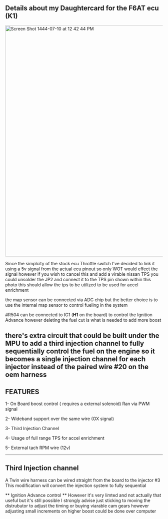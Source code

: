 ## Details about my Daughtercard for the F6AT ecu (K1)

<img width="740" alt="Screen Shot 1444-07-10 at 12 42 44 PM" src="https://user-images.githubusercontent.com/82368250/216007766-0e2ea58b-51f4-4361-a6ea-929bace56371.png">

Since the simplcity of the stock ecu Throttle switch I've decided to link it using a 5v signal from the actual ecu pinout so only WOT would effect the signal however if you wish to cancel this and add a virable nissan TPS you could unsolder the JP2 and connect it to the TPS pin shown within this photo
this should allow the tps to be utilized to be used for accel enrichment 


the map sensor can be connected via ADC chip but the better choice is to use the internal map sensor to control fueling in the system

#R504 can be connected to IG1 (**H1** on the board) to control the Ignition Advance however deleting the fuel cut is what is needed to add more boost 


there's extra circuit that could be built under the MPU to add a third injection channel to fully sequentially control the fuel on the engine 
so it becomes a single injection channel for each injector instead of the paired wire #20 on the oem harness 
------------------------------------------------
 **FEATURES** 
------------------------------------------------


1- On Board boost control ( requires a external solenoid) 
Ran via PWM signal 

2- Wideband support over the same wire (OX signal) 

3- Third Injection Channel 

4- Usage of full range TPS for accel enrichment 

5- External tach RPM wire (12v)


------------------------------------------------
**Third Injection channel**
------------------------------------------------
A Twin wire harness can be wired straight from the board to the injector #3 
This modification will convert the injection system to fully sequential 

** Ignition Advance control **
However it's very limted and not actually that useful but it's still possible 
I strongly advise just sticking to moving the distrubutor to adjust the timing or
buying viarable cam gears however adjusting small increments on higher boost could be done
over computer 
